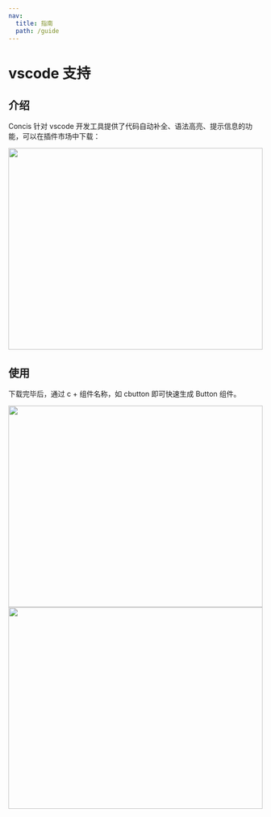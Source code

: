 ```yaml
---
nav:
  title: 指南
  path: /guide
---
```


# vscode 支持

## 介绍

Concis 针对 vscode 开发工具提供了代码自动补全、语法高亮、提示信息的功能，可以在插件市场中下载：

<img src="http://react-view-ui.com:92/images/vscode-plugin.jpg" width="100%" height="400" />

## 使用

下载完毕后，通过 c + 组件名称，如 cbutton 即可快速生成 Button 组件。

<img src="http://react-view-ui.com:92/images/vscode-demo1.jpg" width="100%" height="400" />
<img src="http://react-view-ui.com:92/images/vscode-demo2.jpg" width="100%" height="400" />
